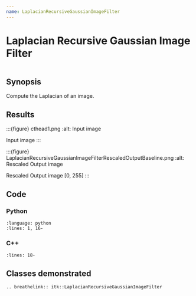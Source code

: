 ```yaml
---
name: LaplacianRecursiveGaussianImageFilter
---
```


# Laplacian Recursive Gaussian Image Filter

```{index} single: LaplacianRecursiveGaussianImageFilter
```

## Synopsis

Compute the Laplacian of an image.

## Results

:::{figure} cthead1.png
:alt: Input image

Input image
:::

:::{figure} LaplacianRecursiveGaussianImageFilterRescaledOutputBaseline.png
:alt: Rescaled Output image

Rescaled Output image \[0, 255\]
:::

## Code

### Python

```{literalinclude} Code.py
:language: python
:lines: 1, 16-
```

### C++

```{literalinclude} Code.cxx
:lines: 18-
```

## Classes demonstrated

```{eval-rst}
.. breathelink:: itk::LaplacianRecursiveGaussianImageFilter
```

